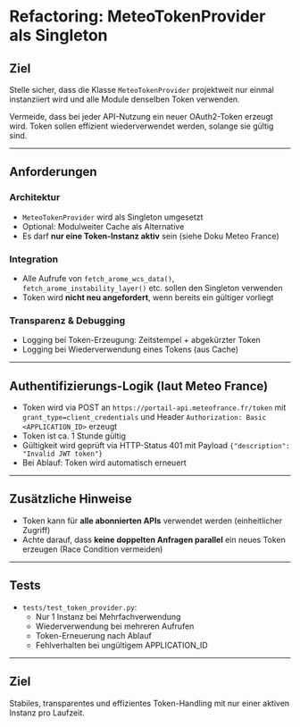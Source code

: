 # Refactoring: MeteoTokenProvider als Singleton

## Ziel

Stelle sicher, dass die Klasse `MeteoTokenProvider` projektweit nur einmal instanziiert wird und alle Module denselben Token verwenden.

Vermeide, dass bei jeder API-Nutzung ein neuer OAuth2-Token erzeugt wird. Token sollen effizient wiederverwendet werden, solange sie gültig sind.

---

## Anforderungen

### Architektur

- `MeteoTokenProvider` wird als Singleton umgesetzt
- Optional: Modulweiter Cache als Alternative
- Es darf **nur eine Token-Instanz aktiv** sein (siehe Doku Meteo France)

### Integration

- Alle Aufrufe von `fetch_arome_wcs_data()`, `fetch_arome_instability_layer()` etc. sollen den Singleton verwenden
- Token wird **nicht neu angefordert**, wenn bereits ein gültiger vorliegt

### Transparenz & Debugging

- Logging bei Token-Erzeugung: Zeitstempel + abgekürzter Token
- Logging bei Wiederverwendung eines Tokens (aus Cache)

---

## Authentifizierungs-Logik (laut Meteo France)

- Token wird via POST an `https://portail-api.meteofrance.fr/token` mit `grant_type=client_credentials` und Header `Authorization: Basic <APPLICATION_ID>` erzeugt
- Token ist ca. 1 Stunde gültig
- Gültigkeit wird geprüft via HTTP-Status 401 mit Payload `{"description": "Invalid JWT token"}`
- Bei Ablauf: Token wird automatisch erneuert

---

## Zusätzliche Hinweise

- Token kann für **alle abonnierten APIs** verwendet werden (einheitlicher Zugriff)
- Achte darauf, dass **keine doppelten Anfragen parallel** ein neues Token erzeugen (Race Condition vermeiden)

---

## Tests

- `tests/test_token_provider.py`:
  - Nur 1 Instanz bei Mehrfachverwendung
  - Wiederverwendung bei mehreren Aufrufen
  - Token-Erneuerung nach Ablauf
  - Fehlverhalten bei ungültigem APPLICATION_ID

---

## Ziel

Stabiles, transparentes und effizientes Token-Handling mit nur einer aktiven Instanz pro Laufzeit.